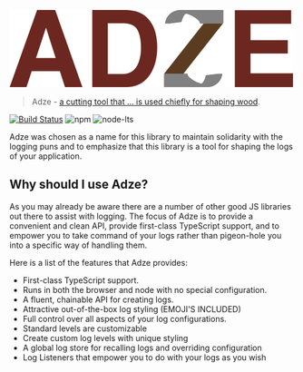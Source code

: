 ![Adze Logo](img/logo_small.png)

> Adze - [a cutting tool that ... is used chiefly for shaping wood](https://www.merriam-webster.com/dictionary/adze).

[![Build Status](https://travis-ci.com/AJStacy/Adze.svg?branch=master)](https://travis-ci.com/AJStacy/Adze) ![npm](https://img.shields.io/npm/v/adze) ![node-lts](https://img.shields.io/node/v-lts/adze)

Adze was chosen as a name for this library to maintain solidarity with the logging puns and to emphasize that this library is a tool for shaping the logs of your application.

## Why should I use Adze?

As you may already be aware there are a number of other good JS libraries out there to assist with logging. The focus of Adze is to provide a convenient and clean API, provide first-class TypeScript support, and to empower you to take command of your logs rather than pigeon-hole you into a specific way of handling them.

Here is a list of the features that Adze provides:

- First-class TypeScript support.
- Runs in both the browser and node with no special configuration.
- A fluent, chainable API for creating logs.
- Attractive out-of-the-box log styling (EMOJI'S INCLUDED)
- Full control over all aspects of your log configurations.
- Standard levels are customizable
- Create custom log levels with unique styling
- A global log store for recalling logs and overriding configuration
- Log Listeners that empower you to do with your logs as you wish
